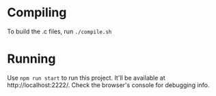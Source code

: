 # Compiling

To build the .c files, run `./compile.sh`

# Running

Use `npm run start` to run this project. It'll be available at http://localhost:2222/.
Check the browser's console for debugging info.
